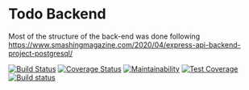 # Todo Backend

Most of the structure of the back-end was done following https://www.smashingmagazine.com/2020/04/express-api-backend-project-postgresql/

[![Build Status](https://app.travis-ci.com/alanwallaceross/todo-be.svg?branch=main)](https://app.travis-ci.com/alanwallaceross/todo-be)
[![Coverage Status](https://coveralls.io/repos/github/alanwallaceross/todo-be/badge.svg?branch=main)](https://coveralls.io/github/alanwallaceross/todo-be?branch=main)
[![Maintainability](https://api.codeclimate.com/v1/badges/60263581db6880fb5654/maintainability)](https://codeclimate.com/github/alanwallaceross/todo-be/maintainability)
[![Test Coverage](https://api.codeclimate.com/v1/badges/60263581db6880fb5654/test_coverage)](https://codeclimate.com/github/alanwallaceross/todo-be/test_coverage)
[![Build status](https://ci.appveyor.com/api/projects/status/v044fly1i1s0fdtk?svg=true)](https://ci.appveyor.com/project/alanwallaceross/todo-be)
